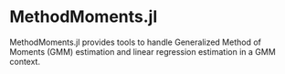 # MethodMoments.jl

MethodMoments.jl provides tools to handle Generalized Method of Moments (GMM) estimation and linear regression estimation in a GMM context.